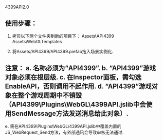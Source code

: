 4399API2.0

使用步骤：
--------------------------------------------------------
1. 拷贝以下两个文件夹到新的项目下：
Assets\API4399
Assets\WebGLTemplates

2. 将Assets/API4399/API4399.prefab拖入场景实例化.

**注意：**
a. 名称必须为“API4399”.
b. “API4399”游戏对象必须在根层级.
c. 在Inspector面板，需勾选EnableAPI，否则调用不起作用.
d. “API4399”游戏对象在整个游戏周期中不销毁（API4399\Plugins\WebGL\4399API.jslib中会使用SendMessage方法发送消息给此对象）.
---------------------------------------------------------
e. 需在API4399\Plugins\WebGL\4399API.jslib中覆盖内置的JS_WebRequest_Send方法，有外部通讯会导致审核无法通过.


